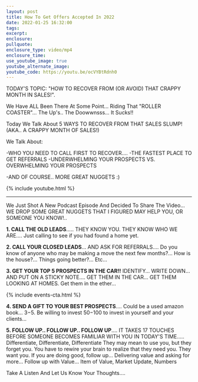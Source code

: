```yaml
---
layout: post
title: How To Get Offers Accepted In 2022
date: 2022-01-25 16:32:00
tags:
excerpt:
enclosure:
pullquote:
enclosure_type: video/mp4
enclosure_time:
use_youtube_image: true
youtube_alternate_image:
youtube_code: https://youtu.be/ocVYBtRdnh0
---
```

TODAY'S TOPIC: "HOW TO RECOVER FROM (OR AVOID) THAT CRAPPY MONTH IN SALES\!".

We Have ALL Been There At Some Point… Riding That "ROLLER COASTER"… The Up's.. The Doowwnsss… It Sucks\!\!

Today We Talk About 5 WAYS TO RECOVER FROM THAT SALES SLUMP\! (AKA.. A CRAPPY MONTH OF SALES\!)

We Talk About:

\-WHO YOU NEED TO CALL FIRST TO RECOVER…. -THE FASTEST PLACE TO GET REFERRALS -UNDERWHELMING YOUR PROSPECTS VS. OVERWHELMING YOUR PROSPECTS

\-AND OF COURSE.. MORE GREAT NUGGETS :)

{% include youtube.html %}

---

We Just Shot A New Podcast Episode And Decided To Share The Video… WE DROP SOME GREAT NUGGETS THAT I FIGURED MAY HELP YOU, OR SOMEONE YOU KNOW\!..

**1\. CALL THE OLD LEADS**….. THEY KNOW YOU. THEY KNOW WHO WE ARE…. Just calling to see if you had found a home yet.

**2\. CALL YOUR CLOSED LEADS**… AND ASK FOR REFERRALS…. Do you know of anyone who may be making a move the next few months?… How is the house?… Things going better?… Etc…

**3\. GET YOUR TOP 5 PROSPECTS IN THE CAR\!\!** IDENTIFY… WRITE DOWN… AND PUT ON A STICKY NOTE…. GET THEM IN THE CAR… GET THEM LOOKING AT HOMES. Get them in the ether…

{% include events-cta.html %}

**4\. SEND A GIFT TO YOUR BEST PROSPECTS**…. Could be a used amazon book… $3-$5. Be willing to invest $50-$100 to invest in yourself and your clients…

**5\. FOLLOW UP.. FOLLOW UP.. FOLLOW UP**…. IT TAKES 17 TOUCHES BEFORE SOMEONE BECOMES FAMILIAR WITH YOU IN TODAY'S TIME….. Differentiate, Differentiate, Differentiate They may mean to use you, but they forget you. You have to rewire your brain to realize that they need you. They want you. If you are doing good, follow up… Delivering value and asking for more… Follow up with Value… Item of Value, Market Update, Numbers

Take A Listen And Let Us Know Your Thoughts….
